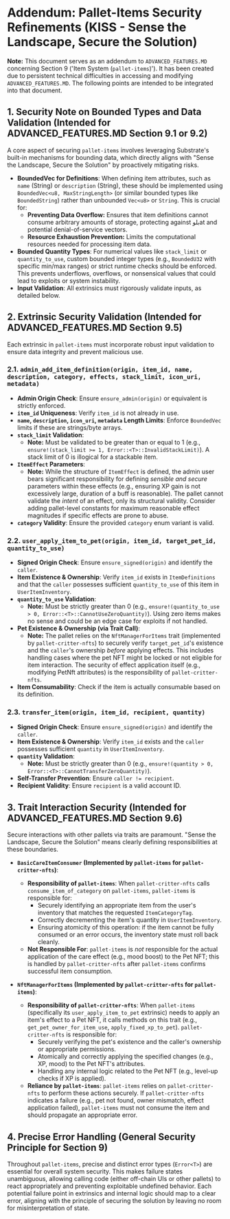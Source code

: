 # Addendum: Pallet-Items Security Refinements (KISS - Sense the Landscape, Secure the Solution)

**Note:** This document serves as an addendum to `ADVANCED_FEATURES.MD` concerning Section 9 ('Item System (`pallet-items`)'). It has been created due to persistent technical difficulties in accessing and modifying `ADVANCED_FEATURES.MD`. The following points are intended to be integrated into that document.

## 1. Security Note on Bounded Types and Data Validation (Intended for ADVANCED_FEATURES.MD Section 9.1 or 9.2)

A core aspect of securing `pallet-items` involves leveraging Substrate's built-in mechanisms for bounding data, which directly aligns with "Sense the Landscape, Secure the Solution" by proactively mitigating risks.

*   **BoundedVec for Definitions**: When defining item attributes, such as `name` (String) or `description` (String), these should be implemented using `BoundedVec<u8, MaxStringLength>` (or similar bounded types like `BoundedString`) rather than unbounded `Vec<u8>` or `String`. This is crucial for:
    *   **Preventing Data Overflow:** Ensures that item definitions cannot consume arbitrary amounts of storage, protecting against بلوat and potential denial-of-service vectors.
    *   **Resource Exhaustion Prevention:** Limits the computational resources needed for processing item data.
*   **Bounded Quantity Types**: For numerical values like `stack_limit` or `quantity_to_use`, custom bounded integer types (e.g., `BoundedU32` with specific min/max ranges) or strict runtime checks should be enforced. This prevents underflows, overflows, or nonsensical values that could lead to exploits or system instability.
*   **Input Validation**: All extrinsics must rigorously validate inputs, as detailed below.

## 2. Extrinsic Security Validation (Intended for ADVANCED_FEATURES.MD Section 9.5)

Each extrinsic in `pallet-items` must incorporate robust input validation to ensure data integrity and prevent malicious use.

### 2.1. `admin_add_item_definition(origin, item_id, name, description, category, effects, stack_limit, icon_uri, metadata)`

*   **Admin Origin Check**: Ensure `ensure_admin(origin)` or equivalent is strictly enforced.
*   **`item_id` Uniqueness**: Verify `item_id` is not already in use.
*   **`name`, `description`, `icon_uri`, `metadata` Length Limits**: Enforce `BoundedVec` limits if these are strings/byte arrays.
*   **`stack_limit` Validation**:
    *   **Note:** Must be validated to be greater than or equal to 1 (e.g., `ensure!(stack_limit >= 1, Error::<T>::InvalidStackLimit)`). A stack limit of 0 is illogical for a stackable item.
*   **`ItemEffect` Parameters**:
    *   **Note:** While the structure of `ItemEffect` is defined, the admin user bears significant responsibility for defining *sensible and secure* parameters within these effects (e.g., ensuring XP gain is not excessively large, duration of a buff is reasonable). The pallet cannot validate the *intent* of an effect, only its structural validity. Consider adding pallet-level constants for maximum reasonable effect magnitudes if specific effects are prone to abuse.
*   **`category` Validity**: Ensure the provided `category` enum variant is valid.

### 2.2. `user_apply_item_to_pet(origin, item_id, target_pet_id, quantity_to_use)`

*   **Signed Origin Check**: Ensure `ensure_signed(origin)` and identify the `caller`.
*   **Item Existence & Ownership**: Verify `item_id` exists in `ItemDefinitions` and that the `caller` possesses sufficient `quantity_to_use` of this item in `UserItemInventory`.
*   **`quantity_to_use` Validation**:
    *   **Note:** Must be strictly greater than 0 (e.g., `ensure!(quantity_to_use > 0, Error::<T>::CannotUseZeroQuantity)`). Using zero items makes no sense and could be an edge case for exploits if not handled.
*   **Pet Existence & Ownership (via Trait Call)**:
    *   **Note:** The pallet relies on the `NftManagerForItems` trait (implemented by `pallet-critter-nfts`) to securely verify `target_pet_id`'s existence and the `caller`'s ownership *before* applying effects. This includes handling cases where the pet NFT might be locked or not eligible for item interaction. The security of effect application itself (e.g., modifying PetNft attributes) is the responsibility of `pallet-critter-nfts`.
*   **Item Consumability**: Check if the item is actually consumable based on its definition.

### 2.3. `transfer_item(origin, item_id, recipient, quantity)`

*   **Signed Origin Check**: Ensure `ensure_signed(origin)` and identify the `caller`.
*   **Item Existence & Ownership**: Verify `item_id` exists and the `caller` possesses sufficient `quantity` in `UserItemInventory`.
*   **`quantity` Validation**:
    *   **Note:** Must be strictly greater than 0 (e.g., `ensure!(quantity > 0, Error::<T>::CannotTransferZeroQuantity)`).
*   **Self-Transfer Prevention**: Ensure `caller != recipient`.
*   **Recipient Validity**: Ensure `recipient` is a valid account ID.

## 3. Trait Interaction Security (Intended for ADVANCED_FEATURES.MD Section 9.6)

Secure interactions with other pallets via traits are paramount. "Sense the Landscape, Secure the Solution" means clearly defining responsibilities at these boundaries.

*   **`BasicCareItemConsumer` (Implemented by `pallet-items` for `pallet-critter-nfts`)**:
    *   **Responsibility of `pallet-items`**: When `pallet-critter-nfts` calls `consume_item_of_category` on `pallet-items`, `pallet-items` is responsible for:
        *   Securely identifying an appropriate item from the user's inventory that matches the requested `ItemCategoryTag`.
        *   Correctly decrementing the item's quantity in `UserItemInventory`.
        *   Ensuring atomicity of this operation: if the item cannot be fully consumed or an error occurs, the inventory state must roll back cleanly.
    *   **Not Responsible For**: `pallet-items` is *not* responsible for the actual application of the care effect (e.g., mood boost) to the Pet NFT; this is handled by `pallet-critter-nfts` after `pallet-items` confirms successful item consumption.

*   **`NftManagerForItems` (Implemented by `pallet-critter-nfts` for `pallet-items`)**:
    *   **Responsibility of `pallet-critter-nfts`**: When `pallet-items` (specifically its `user_apply_item_to_pet` extrinsic) needs to apply an item's effect to a Pet NFT, it calls methods on this trait (e.g., `get_pet_owner_for_item_use`, `apply_fixed_xp_to_pet`). `pallet-critter-nfts` is responsible for:
        *   Securely verifying the pet's existence and the caller's ownership or appropriate permissions.
        *   Atomically and correctly applying the specified changes (e.g., XP, mood) to the Pet NFT's attributes.
        *   Handling any internal logic related to the Pet NFT (e.g., level-up checks if XP is applied).
    *   **Reliance by `pallet-items`**: `pallet-items` relies on `pallet-critter-nfts` to perform these actions securely. If `pallet-critter-nfts` indicates a failure (e.g., pet not found, owner mismatch, effect application failed), `pallet-items` must not consume the item and should propagate an appropriate error.

## 4. Precise Error Handling (General Security Principle for Section 9)

Throughout `pallet-items`, precise and distinct error types (`Error<T>`) are essential for overall system security. This makes failure states unambiguous, allowing calling code (either off-chain UIs or other pallets) to react appropriately and preventing exploitable undefined behavior. Each potential failure point in extrinsics and internal logic should map to a clear error, aligning with the principle of securing the solution by leaving no room for misinterpretation of state.

